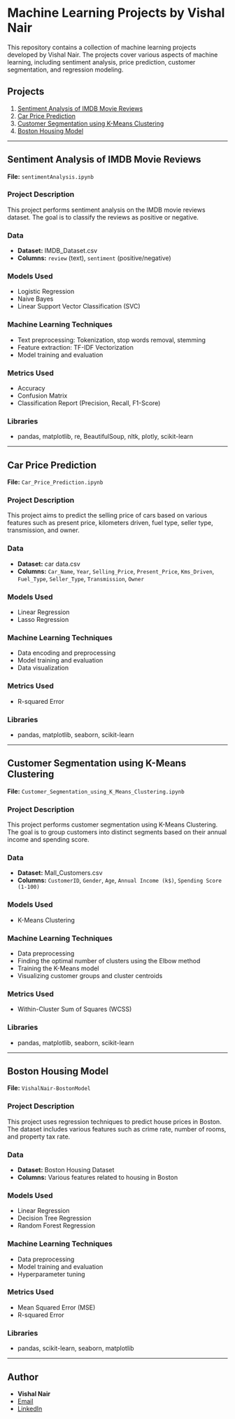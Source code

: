 # Machine Learning Projects by Vishal Nair

This repository contains a collection of machine learning projects developed by Vishal Nair. The projects cover various aspects of machine learning, including sentiment analysis, price prediction, customer segmentation, and regression modeling.

## Projects

1. [Sentiment Analysis of IMDB Movie Reviews](#sentiment-analysis-of-imdb-movie-reviews)
2. [Car Price Prediction](#car-price-prediction)
3. [Customer Segmentation using K-Means Clustering](#customer-segmentation-using-k-means-clustering)
4. [Boston Housing Model](#boston-housing-model)

---

## Sentiment Analysis of IMDB Movie Reviews

**File:** `sentimentAnalysis.ipynb`

### Project Description
This project performs sentiment analysis on the IMDB movie reviews dataset. The goal is to classify the reviews as positive or negative.

### Data
- **Dataset:** IMDB_Dataset.csv
- **Columns:** `review` (text), `sentiment` (positive/negative)

### Models Used
- Logistic Regression
- Naive Bayes
- Linear Support Vector Classification (SVC)

### Machine Learning Techniques
- Text preprocessing: Tokenization, stop words removal, stemming
- Feature extraction: TF-IDF Vectorization
- Model training and evaluation

### Metrics Used
- Accuracy
- Confusion Matrix
- Classification Report (Precision, Recall, F1-Score)

### Libraries
- pandas, matplotlib, re, BeautifulSoup, nltk, plotly, scikit-learn

---

## Car Price Prediction

**File:** `Car_Price_Prediction.ipynb`

### Project Description
This project aims to predict the selling price of cars based on various features such as present price, kilometers driven, fuel type, seller type, transmission, and owner.

### Data
- **Dataset:** car data.csv
- **Columns:** `Car_Name`, `Year`, `Selling_Price`, `Present_Price`, `Kms_Driven`, `Fuel_Type`, `Seller_Type`, `Transmission`, `Owner`

### Models Used
- Linear Regression
- Lasso Regression

### Machine Learning Techniques
- Data encoding and preprocessing
- Model training and evaluation
- Data visualization

### Metrics Used
- R-squared Error

### Libraries
- pandas, matplotlib, seaborn, scikit-learn

---

## Customer Segmentation using K-Means Clustering

**File:** `Customer_Segmentation_using_K_Means_Clustering.ipynb`

### Project Description
This project performs customer segmentation using K-Means Clustering. The goal is to group customers into distinct segments based on their annual income and spending score.

### Data
- **Dataset:** Mall_Customers.csv
- **Columns:** `CustomerID`, `Gender`, `Age`, `Annual Income (k$)`, `Spending Score (1-100)`

### Models Used
- K-Means Clustering

### Machine Learning Techniques
- Data preprocessing
- Finding the optimal number of clusters using the Elbow method
- Training the K-Means model
- Visualizing customer groups and cluster centroids

### Metrics Used
- Within-Cluster Sum of Squares (WCSS)

### Libraries
- pandas, matplotlib, seaborn, scikit-learn

---

## Boston Housing Model

**File:** `VishalNair-BostonModel`

### Project Description
This project uses regression techniques to predict house prices in Boston. The dataset includes various features such as crime rate, number of rooms, and property tax rate.

### Data
- **Dataset:** Boston Housing Dataset
- **Columns:** Various features related to housing in Boston

### Models Used
- Linear Regression
- Decision Tree Regression
- Random Forest Regression

### Machine Learning Techniques
- Data preprocessing
- Model training and evaluation
- Hyperparameter tuning

### Metrics Used
- Mean Squared Error (MSE)
- R-squared Error

### Libraries
- pandas, scikit-learn, seaborn, matplotlib

---

## Author

- **Vishal Nair**
- [Email](mailto:v1292002@gmail.com)
- [LinkedIn]([https://www.linkedin.com/in/vishal-nair-9a87a1183/](https://www.linkedin.com/in/vishal-nair-a1a6781ba/))

